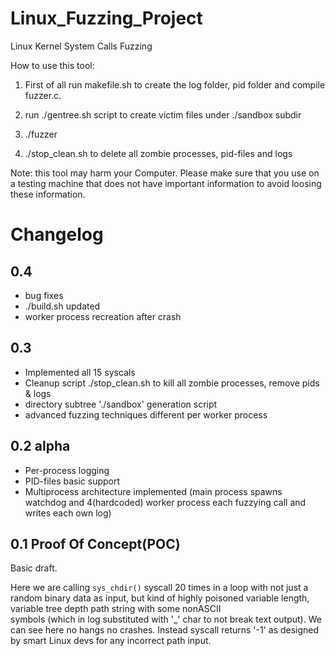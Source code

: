 Linux_Fuzzing_Project
=====================

Linux Kernel System Calls Fuzzing 

How to use this tool:

1) First of all run makefile.sh to create the log folder, pid folder and compile fuzzer.c.

2) run ./gentree.sh script to create victim files under ./sandbox subdir

3) ./fuzzer

4) ./stop_clean.sh to delete all zombie processes, pid-files and logs

Note: this tool may harm your Computer. Please make sure that you use on a testing machine that does not have important information to avoid loosing these information.

Changelog
=========

0.4
---------
- bug fixes
- ./build.sh updated
- worker process recreation after crash


0.3
---------
+ Implemented all 15 syscals
+ Cleanup script ./stop_clean.sh to kill all zombie processes, remove pids & logs
+ directory subtree './sandbox' generation script
+ advanced fuzzing techniques different per worker process


0.2 alpha
---------

- Per-process logging
- PID-files basic support
- Multiprocess architecture implemented (main process spawns watchdog and 4(hardcoded)
  worker process each fuzzying call and writes each own log)

0.1 Proof Of Concept(POC)
---------
Basic draft. 

Here we are calling `sys_chdir()` syscall 20 times in a loop 
with not just a random binary data as input, but kind of highly poisoned
variable length, variable tree depth path string with some nonASCII \
symbols (which in log substituted with '_' char to not break text output).
We can see here no hangs no crashes. Instead syscall returns '-1'
as designed by smart Linux devs for any incorrect path input.
